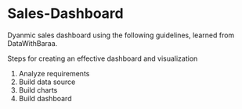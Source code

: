 # Sales-Dashboard

Dyanmic sales dashboard using the following guidelines, learned from DataWithBaraa.

Steps for creating an effective dashboard and visualization
  1. Analyze requirements
  2. Build data source
  3. Build charts
  4. Build dashboard
